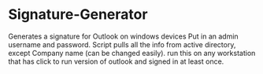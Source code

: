 # Signature-Generator
Generates a signature for Outlook on windows devices
Put in an admin username and password.
Script pulls all the info from active directory, except Company name (can be changed easily).
run this on any workstation that has click to run version of outlook and signed in at least once.
